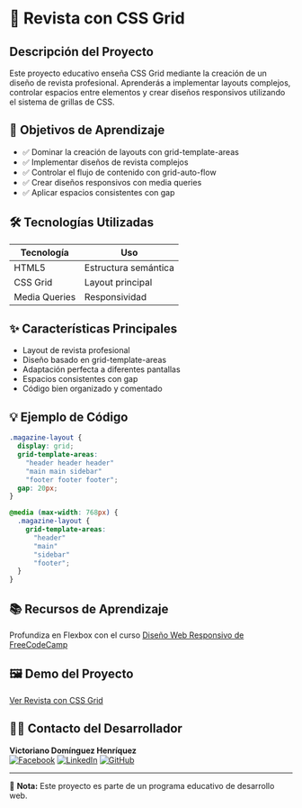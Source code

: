 # 📰 Revista con CSS Grid

## Descripción del Proyecto  
Este proyecto educativo enseña CSS Grid mediante la creación de un diseño de revista profesional. Aprenderás a implementar layouts complejos, controlar espacios entre elementos y crear diseños responsivos utilizando el sistema de grillas de CSS.

## 🎯 Objetivos de Aprendizaje  
- ✅ Dominar la creación de layouts con grid-template-areas  
- ✅ Implementar diseños de revista complejos  
- ✅ Controlar el flujo de contenido con grid-auto-flow  
- ✅ Crear diseños responsivos con media queries  
- ✅ Aplicar espacios consistentes con gap  

## 🛠 Tecnologías Utilizadas  
| Tecnología | Uso |  
|------------|-----|  
| HTML5 | Estructura semántica |  
| CSS Grid | Layout principal |  
| Media Queries | Responsividad |  

## ✨ Características Principales  
- Layout de revista profesional  
- Diseño basado en grid-template-areas  
- Adaptación perfecta a diferentes pantallas  
- Espacios consistentes con gap  
- Código bien organizado y comentado  

## 💡 Ejemplo de Código  
```css  
.magazine-layout {
  display: grid;
  grid-template-areas:
    "header header header"
    "main main sidebar"
    "footer footer footer";
  gap: 20px;
}

@media (max-width: 768px) {
  .magazine-layout {
    grid-template-areas:
      "header"
      "main"
      "sidebar"
      "footer";
  }
}

```
## 📚 Recursos de Aprendizaje
Profundiza en Flexbox con el curso [Diseño Web Responsivo de FreeCodeCamp](https://www.freecodecamp.org/learn/2022/responsive-web-design/)

## 🖼️ Demo del Proyecto
[Ver Revista con CSS Grid](#)

## 👨‍💻 Contacto del Desarrollador
**Victoriano Domínguez Henríquez**  
[![Facebook](https://img.shields.io/badge/Facebook-1877F2?style=for-the-badge&logo=facebook&logoColor=white)](https://web.facebook.com/profile.php?id=61573209977446&locale=es_LA) [![LinkedIn](https://img.shields.io/badge/LinkedIn-0077B5?style=for-the-badge&logo=linkedin&logoColor=white)](https://www.linkedin.com/in/victoriano-dominguez-henr%C3%ADquez-614785144) [![GitHub](https://img.shields.io/badge/GitHub-181717?style=for-the-badge&logo=github&logoColor=white)](https://github.com/InformaticaEmpresarial-Tic-Docente/InformaticaEmpresarial-Tic-Docente)


---

📄 **Nota:** Este proyecto es parte de un programa educativo de desarrollo web.
